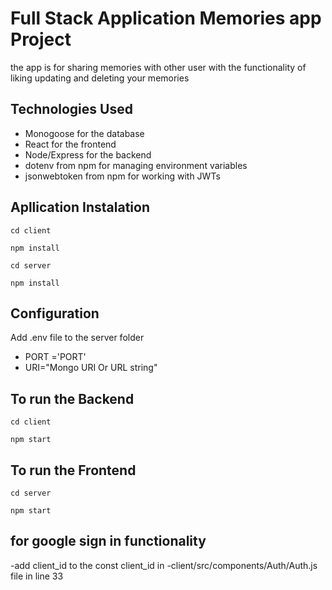 # Full Stack Application Memories app Project

the app is for sharing memories with other user with the functionality of liking updating and deleting your memories

##  Technologies Used
- Monogoose for the database
- React for the frontend
- Node/Express for the backend 
- dotenv from npm for managing environment variables
- jsonwebtoken from npm for working with JWTs
## Apllication Instalation
```
cd client
```

```
npm install 
```

```
cd server
```

```
npm install 
```
## Configuration

Add .env file to the server folder 
- PORT ='PORT'
- URI="Mongo URI Or URL string"

## To run the Backend
```
cd client
```

```
npm start 
```
## To run the Frontend
```
cd server
```

```
npm start 
```

## for google sign in functionality 

-add client_id to the const client_id in 
-client/src/components/Auth/Auth.js file in line 33
